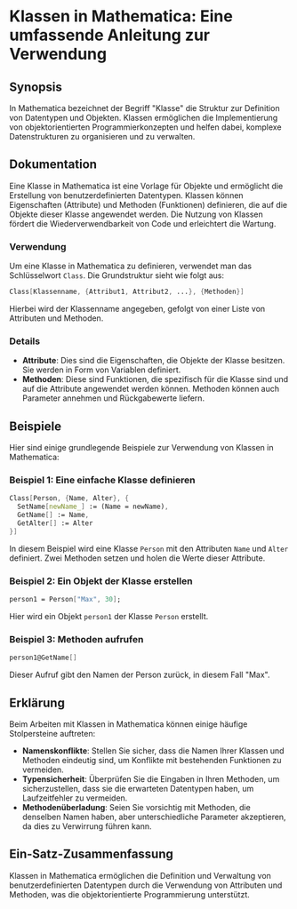 <!--
Meta Description: # Klassen in Mathematica: Eine umfassende Anleitung zur Verwendung ## Synopsis In Mathematica bezeichnet der Begriff "Klasse" die Struktur zur Definit...
Meta Keywords: die, und, mathematica, von, methoden
-->

# Klassen in Mathematica: Eine umfassende Anleitung zur Verwendung 

## Synopsis
In Mathematica bezeichnet der Begriff "Klasse" die Struktur zur Definition von Datentypen und Objekten. Klassen ermöglichen die Implementierung von objektorientierten Programmierkonzepten und helfen dabei, komplexe Datenstrukturen zu organisieren und zu verwalten.

## Dokumentation
Eine Klasse in Mathematica ist eine Vorlage für Objekte und ermöglicht die Erstellung von benutzerdefinierten Datentypen. Klassen können Eigenschaften (Attribute) und Methoden (Funktionen) definieren, die auf die Objekte dieser Klasse angewendet werden. Die Nutzung von Klassen fördert die Wiederverwendbarkeit von Code und erleichtert die Wartung.

### Verwendung
Um eine Klasse in Mathematica zu definieren, verwendet man das Schlüsselwort `Class`. Die Grundstruktur sieht wie folgt aus:

```mathematica
Class[Klassenname, {Attribut1, Attribut2, ...}, {Methoden}]
```

Hierbei wird der Klassenname angegeben, gefolgt von einer Liste von Attributen und Methoden.

### Details
- **Attribute**: Dies sind die Eigenschaften, die Objekte der Klasse besitzen. Sie werden in Form von Variablen definiert.
- **Methoden**: Diese sind Funktionen, die spezifisch für die Klasse sind und auf die Attribute angewendet werden können. Methoden können auch Parameter annehmen und Rückgabewerte liefern.

## Beispiele
Hier sind einige grundlegende Beispiele zur Verwendung von Klassen in Mathematica:

### Beispiel 1: Eine einfache Klasse definieren

```mathematica
Class[Person, {Name, Alter}, {
  SetName[newName_] := (Name = newName),
  GetName[] := Name,
  GetAlter[] := Alter
}]
```

In diesem Beispiel wird eine Klasse `Person` mit den Attributen `Name` und `Alter` definiert. Zwei Methoden setzen und holen die Werte dieser Attribute.

### Beispiel 2: Ein Objekt der Klasse erstellen

```mathematica
person1 = Person["Max", 30];
```

Hier wird ein Objekt `person1` der Klasse `Person` erstellt.

### Beispiel 3: Methoden aufrufen

```mathematica
person1@GetName[]
```

Dieser Aufruf gibt den Namen der Person zurück, in diesem Fall "Max".

## Erklärung
Beim Arbeiten mit Klassen in Mathematica können einige häufige Stolpersteine auftreten:

- **Namenskonflikte**: Stellen Sie sicher, dass die Namen Ihrer Klassen und Methoden eindeutig sind, um Konflikte mit bestehenden Funktionen zu vermeiden.
- **Typensicherheit**: Überprüfen Sie die Eingaben in Ihren Methoden, um sicherzustellen, dass sie die erwarteten Datentypen haben, um Laufzeitfehler zu vermeiden.
- **Methodenüberladung**: Seien Sie vorsichtig mit Methoden, die denselben Namen haben, aber unterschiedliche Parameter akzeptieren, da dies zu Verwirrung führen kann.

## Ein-Satz-Zusammenfassung
Klassen in Mathematica ermöglichen die Definition und Verwaltung von benutzerdefinierten Datentypen durch die Verwendung von Attributen und Methoden, was die objektorientierte Programmierung unterstützt.